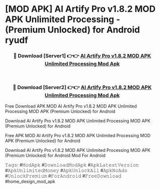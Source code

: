 # [MOD APK] AI Artify Pro v1.8.2 MOD APK Unlimited Processing - (Premium Unlocked) for Android ryudf



<div align="center">
<h3>🔴 Download [Server1] 👉👉 <a href="https://momento.my/?title=AI_Artify_Pro_v1.8.2_MOD_APK_Unlimited_Processing">AI Artify Pro v1.8.2 MOD APK Unlimited Processing Mod Apk</a></h3><br>

<h3>🔴 Download [Server2] 👉👉 <a href="https://momento.my/?title=AI_Artify_Pro_v1.8.2_MOD_APK_Unlimited_Processing">AI Artify Pro v1.8.2 MOD APK Unlimited Processing Mod Apk</a></h3>
</div>



Free Download APK MOD AI Artify Pro v1.8.2 MOD APK Unlimited Processing MOD APK (Premium Unlocked) for Android

Download AI Artify Pro v1.8.2 MOD APK Unlimited Processing MOD APK (Premium Unlocked) for Android

Free APK MOD AI Artify Pro v1.8.2 MOD APK Unlimited Processing MOD APK (Premium Unlocked) for Android

Download AI Artify Pro v1.8.2 MOD APK Unlimited Processing MOD APK (Premium Unlocked) for Android Mod For Android

𝚃𝚊𝚐𝚜: #𝙼𝚘𝚍𝙰𝚙𝚔 #𝙳𝚘𝚠𝚗𝚕𝚘𝚊𝚍𝙼𝚘𝚍𝙰𝚙𝚔 #𝙰𝚙𝚔𝙻𝚊𝚝𝚎𝚜𝚝𝚅𝚎𝚛𝚜𝚒𝚘𝚗 #𝙰𝚙𝚔𝚄𝚗𝚕𝚒𝚖𝚒𝚝𝚎𝚍𝙼𝚘𝚗𝚎𝚢 #𝙰𝚙𝚔𝚄𝚗𝚕𝚘𝚌𝚔𝙰𝚕𝚕 #𝙰𝚙𝚔𝙽𝚘𝙰𝚍𝚜 #𝚄𝚗𝚕𝚘𝚌𝚔𝙿𝚛𝚎𝚖𝚒𝚞𝚖 #𝙵𝚘𝚛𝙰𝚗𝚍𝚛𝚘𝚒𝚍 #𝙵𝚛𝚎𝚎𝙳𝚘𝚠𝚗𝚕𝚘𝚊𝚍 #home_design_mod_apk
